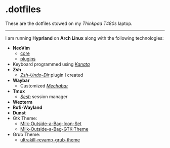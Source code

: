 # .dotfiles
These are the dotfiles stowed on my *Thinkpad T480s* laptop.

---
I am running **Hyprland** on **Arch Linux** along with the following technologies:
- **NeoVim**
    * [core](https://github.com/allisnulll/dotfiles/tree/main/.config/nvim/lua/allisnull/core)
    * [plugins](https://github.com/allisnulll/dotfiles/tree/main/.config/nvim/lua/allisnull/plugins)
- Keyboard programmed using *[Kanata](https://github.com/allisnulll/keyboard)*
- **Zsh**
    * *[Zsh-Undo-Dir](https://github.com/allisnulll/zsh-undo-dir)* plugin I created
- **Waybar**
    * Customized *[Mechabar](https://github.com/Sejjy/MechaBar)*
- **Tmux**
    - *[Sesh](https://github.com/joshmedeski/sesh)* session manager
- **Wezterm**
- **Rofi-Wayland**
- **Dunst**
- Gtk Theme:
    * [Milk-Outside-a-Bag-Icon-Set](https://github.com/Kiaryy/Milk-Outside-a-Bag-Icon-Set)
    * [Milk-Outside-a-Bag-GTK-Theme](https://github.com/Kiaryy/Milk-Outside-a-Bag-GTK-Theme)
- Grub Theme:
    * [ultrakill-revamp-grub-theme](https://github.com/YouStones/ultrakill-revamp-grub-theme)
